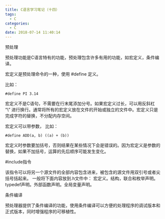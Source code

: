 ```yaml
---
title: C语言学习笔记（十四）
tags:
  - C
categories:
  - C
date: 2018-07-14 11:40:14
---
```


预处理

预处理功能是C语言特有的功能，预处理包含许多有用的功能，如宏定义，条件编译。
<!-- more -->

宏定义是预处理命令的一种，使用 #define 定义。

比如：

```
#define PI 3.14
```
宏定义不是C语句，不需要在行末尾添加分号。如果宏定义过长，可以用反斜杠 “\” 进行换行。通常将所有的宏定义放在文件的开始或独立的文件中。宏定义只是完成字符的替换，不分配内存空间。

宏定义可以带参数，
比如：

```
#define ADD(a, b) ((a) + (b))
```
宏定义时参数要加括号，否则结果在某些情况下会是错误的。因为宏定义是参数的替换，如果不加括号，运算的先后顺序可能发生变化。

\#include指令

该指令可以将另一个源文件的全部内容包含进来，被包含的源文件用双引号或者尖括号括起来。
一般将下面内容放到.h文件中：
宏定义。结构，联合和枚举声明。typedef声明。外部函数声明。全局变量声明。

条件编译

预处理器提供了条件编译的功能，使用条件编译可以方便的处理程序的调试版本和正式版本，同时增强程序的可移植性。




